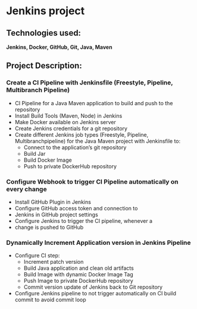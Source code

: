 # Jenkins project
## Technologies used:
**Jenkins, Docker, GitHub, Git, Java, Maven**

## Project Description:

### Create a CI Pipeline with Jenkinsfile (Freestyle, Pipeline, Multibranch Pipeline)

* CI Pipeline for a Java Maven application to build and push to the repository
* Install Build Tools (Maven, Node) in Jenkins
* Make Docker available on Jenkins server
* Create Jenkins credentials for a git repository
* Create different Jenkins job types (Freestyle, Pipeline, Multibranchpipeline) for the Java Maven project with Jenkinsfile to:
    - Connect to the application’s git repository
    - Build Jar
    - Build Docker Image
    - Push to private DockerHub repository

### Configure Webhook to trigger CI Pipeline automatically on every change 
* Install GitHub Plugin in Jenkins
* Configure GitHub access token and connection to
* Jenkins in GitHub project settings
* Configure Jenkins to trigger the CI pipeline, whenever a
* change is pushed to GitHub

### Dynamically Increment Application version in Jenkins Pipeline
* Configure CI step: 
    - Increment patch version
    - Build Java application and clean old artifacts
    - Build Image with dynamic Docker Image Tag
    - Push Image to private DockerHub repository
    - Commit version update of Jenkins back to Git repository
* Configure Jenkins pipeline to not trigger automatically on CI build commit to avoid commit loop